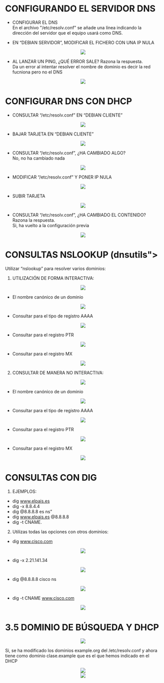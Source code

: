 # CONFIGURANDO EL SERVIDOR DNS 
  - CONFIGURAR EL DNS  
  En el archivo "/etc/resolv.conf" se añade una línea indicando la dirección del servidor que el equipo usará como DNS.  

  - EN “DEBIAN SERVIDOR”, MODIFICAR EL FICHERO CON UNA IP NULA

 <div align="center"> <img src="https://github.com/user-attachments/assets/4228ade4-169b-40e9-bf80-a6fe173ecd05"> </div>  


  - AL LANZAR UN PING, ¿QUÉ ERROR SALE? Razona la respuesta.  
    Da un error al intentar resolver el nombre de dominio es decir la red fucniona pero no el DNS   

<div align="center"><img src="https://github.com/user-attachments/assets/4036a553-a3ba-4501-b17f-474edd3e776a"></div>  


# CONFIGURAR DNS CON DHCP
  - CONSULTAR “/etc/resolv.conf” EN “DEBIAN CLIENTE”    

<div align="center"><img src="https://github.com/user-attachments/assets/2289f31b-dc09-4e43-b7f4-b76c8ddb3dd3"></div>  

  - BAJAR TARJETA EN “DEBIAN CLIENTE”  

<div align="center"><img src="https://github.com/user-attachments/assets/33ece6c1-b228-4c53-a09f-1966ce38e9d6"></div>  

  - CONSULTAR “/etc/resolv.conf”, ¿HA CAMBIADO ALGO?   
    No, no ha cambiado nada  

<div align="center"><img src="https://github.com/user-attachments/assets/2289f31b-dc09-4e43-b7f4-b76c8ddb3dd3"></div>  

  - MODIFICAR “/etc/resolv.conf” Y PONER IP NULA  

<div align="center"><img src="https://github.com/user-attachments/assets/56231eeb-f0e1-4dcf-983c-4d588e8fb50c"></div>  

  - SUBIR TARJETA  

<div align="center"><img src="https://github.com/user-attachments/assets/6d3df0b3-b64f-41fb-9456-7d3f070fddf9"></div>  

  - CONSULTAR “/etc/resolv.conf”, ¿HA CAMBIADO EL CONTENIDO? Razona la respuesta.  
    Si, ha vuelto a la configuración previa   

<div align="center"><img src="https://github.com/user-attachments/assets/f208bb44-210d-4f87-b477-dd43db1124dd"></div>  

# CONSULTAS NSLOOKUP (dnsutils"></div>
Utilizar “nslookup” para resolver varios dominios:  
1. UTILIZACIÓN DE FORMA INTERACTIVA:  

<div align="center"><img src="https://github.com/user-attachments/assets/394eb05c-7711-4e50-8fe0-73b745d54094"></div>  

  - El nombre canónico de un dominio  

<div align="center"><img src="https://github.com/user-attachments/assets/a4795e2f-a4e3-46c5-bb87-023cc01b8382"></div>  

  - Consultar para el tipo de registro AAAA  

<div align="center"><img src="https://github.com/user-attachments/assets/651ef880-9d94-427f-9cd7-91861505ad2d"></div>  

  - Consultar para el registro PTR  

<div align="center"><img src="https://github.com/user-attachments/assets/91762fb2-f0f2-44b7-b65f-9e0db5db259f"></div>  

  - Consultar para el registro MX  

<div align="center"><img src="https://github.com/user-attachments/assets/b6d64345-54af-4cbb-9c7a-4683f1d6c1dd"></div>  

2. CONSULTAR DE MANERA NO INTERACTIVA:  

<div align="center"><img src="https://github.com/user-attachments/assets/8f5f793e-6bc7-42c9-9224-1b4d56b49822"></div>  

  - El nombre canónico de un dominio  

<div align="center"><img src="https://github.com/user-attachments/assets/df656116-b8b9-47c9-a460-bd58eeaace24"></div>  

  - Consultar para el tipo de registro AAAA   

<div align="center"><img src="https://github.com/user-attachments/assets/c8df19a3-695a-47cc-9b59-ab1b04bdc28e"></div>  

  - Consultar para el registro PTR  

<div align="center"><img src="https://github.com/user-attachments/assets/27ab378b-16c3-4b0b-a95c-cd4ba20fb679"></div>  

  - Consultar para el registro MX  

<div align="center"><img src="https://github.com/user-attachments/assets/b4528ee7-5c93-439a-83a6-31d6fff118c1"></div>  


# CONSULTAS CON DIG
1. EJEMPLOS:
  - dig www.elpais.es
  - dig -x 8.8.4.4
  - dig @8.8.8.8 es ns” 
  - dig www.elpais.es @8.8.8.8
  - dig  -t CNAME.

2. Utilizas todas las opciones con otros dominios:
  - dig www.cisco.com  

<div align="center"><img src="https://github.com/user-attachments/assets/904ca9de-d0ed-47ba-9f02-0524363645a0"></div>    

  - dig -x 2.21.141.34  

<div align="center"><img src="https://github.com/user-attachments/assets/192076fc-d6db-4568-841a-b210213ba86f"></div>     

  - dig @8.8.8.8 cisco ns  

<div align="center"><img src="https://github.com/user-attachments/assets/a0760ca5-0920-4f4a-8839-5d90e97688b0"></div>  

  - dig -t CNAME www.cisco.com  

<div align="center"><img src="https://github.com/user-attachments/assets/f711c96d-592b-48ed-a384-4832c995aac0"></div>  

# 3.5 DOMINIO DE BÚSQUEDA Y DHCP
<div align="center"><img src="https://github.com/user-attachments/assets/f987fa4d-47ef-43de-94b8-907607bdfd37"></div>  

Si, se ha modificado los dominios example.org del /etc/resolv.conf y ahora tiene como dominio clase.example que es el que hemos indicado en el DHCP  

<div align="center"><img src="https://github.com/user-attachments/assets/600469a0-6134-4b58-9198-fc2433c595c0"></div>  

<div align="center"><img src="https://github.com/user-attachments/assets/d21dfba5-768c-459d-998b-ae88ec36716c"></div>  
